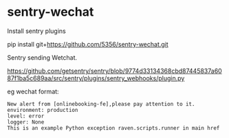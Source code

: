 sentry-wechat
===============

Install sentry plugins

pip install git+https://github.com/5356/sentry-wechat.git
 
Sentry sending Wetchat.

https://github.com/getsentry/sentry/blob/9774d33134368cbd87445837a6087f1ba5c689aa/src/sentry/plugins/sentry_webhooks/plugin.py

eg wechat format:
```
New alert from [onlinebooking-fe],please pay attention to it.
environment: production
level: error
logger: None
This is an example Python exception raven.scripts.runner in main href
```
